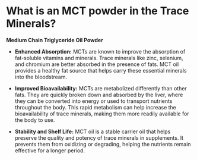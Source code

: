 # What is an MCT powder in the Trace Minerals?

**Medium Chain Triglyceride Oil Powder** 

- **Enhanced Absorption:** MCTs are known to improve the absorption of fat-soluble vitamins and minerals. Trace minerals like zinc, selenium, and chromium are better absorbed in the presence of fats. MCT oil provides a healthy fat source that helps carry these essential minerals into the bloodstream.  

- **Improved Bioavailability:** MCTs are metabolized differently than other fats. They are quickly broken down and absorbed by the liver, where they can be converted into energy or used to transport nutrients throughout the body. This rapid metabolism can help increase the bioavailability of trace minerals, making them more readily available for the body to use.  

- **Stability and Shelf Life:** MCT oil is a stable carrier oil that helps preserve the quality and potency of trace minerals in supplements. It prevents them from oxidizing or degrading, helping the nutrients remain effective for a longer period.